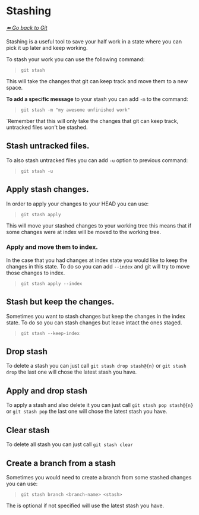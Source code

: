 # Stashing

*[:arrow_left: Go back to Git](./GIT.md)*


Stashing is a useful tool to save your half work in a state where you can pick it up later and keep working.

To stash your work you can use the following command:

> `git stash`

This will take the changes that git can keep track and move them to a new space. 

**To add a specific message** to your stash you can add `-m` to the command:

> `git stash -m "my awesome unfinished work"`

`Remember that this will only take the changes that git can keep track, untracked files won't be stashed.

## Stash untracked files.

To also stash untracked files you can add `-u` option to previous command:

> `git stash -u`


## Apply stash changes.

In order to apply your changes to your HEAD you can use:

> `git stash apply`

This will move your stashed changes to your working tree this means that if some changes were at index will be moved to the working tree.

### Apply and move them to index.

In the case that you had changes at index state you would like to keep the changes in this state. To do so you can add `--index` and git will try to move those changes to index.

> `git stash apply --index`

## Stash but keep the changes.

Sometimes you want to stash changes but keep the changes in the index state.
To do so you can stash changes but leave intact the ones staged.

> `git stash --keep-index`

## Drop stash

To delete a stash you can just call `git stash drop stash@{n}` or `git stash drop` the last one will chose the latest stash you have.

## Apply and drop stash

To apply a stash and also delete it you can just call `git stash pop stash@{n}` or `git stash pop`  the last one will chose the latest stash you have.

## Clear stash

To delete all stash you can just call `git stash clear`

## Create a branch from a stash

Sometimes you would need to create a branch from some stashed changes you can use:

> `git stash branch <branch-name> <stash>`

The <stash> is optional if not specified will use the latest stash you have.

